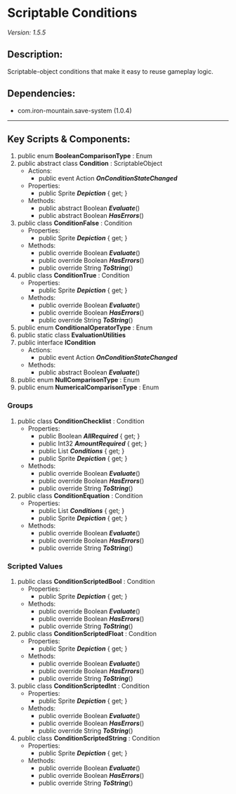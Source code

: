 # Scriptable Conditions
*Version: 1.5.5*
## Description: 
Scriptable-object conditions that make it easy to reuse gameplay logic.
## Dependencies: 
* com.iron-mountain.save-system (1.0.4)
---
## Key Scripts & Components: 
1. public enum **BooleanComparisonType** : Enum
1. public abstract class **Condition** : ScriptableObject
   * Actions: 
      * public event Action ***OnConditionStateChanged*** 
   * Properties: 
      * public Sprite ***Depiction***  { get; }
   * Methods: 
      * public abstract Boolean ***Evaluate***()
      * public abstract Boolean ***HasErrors***()
1. public class **ConditionFalse** : Condition
   * Properties: 
      * public Sprite ***Depiction***  { get; }
   * Methods: 
      * public override Boolean ***Evaluate***()
      * public override Boolean ***HasErrors***()
      * public override String ***ToString***()
1. public class **ConditionTrue** : Condition
   * Properties: 
      * public Sprite ***Depiction***  { get; }
   * Methods: 
      * public override Boolean ***Evaluate***()
      * public override Boolean ***HasErrors***()
      * public override String ***ToString***()
1. public enum **ConditionalOperatorType** : Enum
1. public static class **EvaluationUtilities**
1. public interface **ICondition**
   * Actions: 
      * public event Action ***OnConditionStateChanged*** 
   * Methods: 
      * public abstract Boolean ***Evaluate***()
1. public enum **NullComparisonType** : Enum
1. public enum **NumericalComparisonType** : Enum
### Groups
1. public class **ConditionChecklist** : Condition
   * Properties: 
      * public Boolean ***AllRequired***  { get; }
      * public Int32 ***AmountRequired***  { get; }
      * public List<Entry> ***Conditions***  { get; }
      * public Sprite ***Depiction***  { get; }
   * Methods: 
      * public override Boolean ***Evaluate***()
      * public override Boolean ***HasErrors***()
      * public override String ***ToString***()
1. public class **ConditionEquation** : Condition
   * Properties: 
      * public List<Entry> ***Conditions***  { get; }
      * public Sprite ***Depiction***  { get; }
   * Methods: 
      * public override Boolean ***Evaluate***()
      * public override Boolean ***HasErrors***()
      * public override String ***ToString***()
### Scripted Values
1. public class **ConditionScriptedBool** : Condition
   * Properties: 
      * public Sprite ***Depiction***  { get; }
   * Methods: 
      * public override Boolean ***Evaluate***()
      * public override Boolean ***HasErrors***()
      * public override String ***ToString***()
1. public class **ConditionScriptedFloat** : Condition
   * Properties: 
      * public Sprite ***Depiction***  { get; }
   * Methods: 
      * public override Boolean ***Evaluate***()
      * public override Boolean ***HasErrors***()
      * public override String ***ToString***()
1. public class **ConditionScriptedInt** : Condition
   * Properties: 
      * public Sprite ***Depiction***  { get; }
   * Methods: 
      * public override Boolean ***Evaluate***()
      * public override Boolean ***HasErrors***()
      * public override String ***ToString***()
1. public class **ConditionScriptedString** : Condition
   * Properties: 
      * public Sprite ***Depiction***  { get; }
   * Methods: 
      * public override Boolean ***Evaluate***()
      * public override Boolean ***HasErrors***()
      * public override String ***ToString***()
